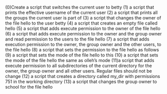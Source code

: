 (0)Create a script that switches the current user to betty
(1) a script that prints the effective username of the current user
(2) a script that prints all the groups the current user is part of
(3) a script that changes the owner of the file hello to the user betty
(4) a script that creates an empty file called hello
(5) a script that adds execute permission to the owner of the file hello
(6) a script that adds execute permission to the owner and the group owner and
    read permission to the users to the file hello
(7)  a script that adds execution permission to the owner, the group owner and the other users, to the file hello
(8) a script that sets the permission to the file hello as follows
(9) a script that sets the mode of the file hello to this
(10) a script that sets the mode of the file hello the same as olleh’s mode
(11)a script that adds execute permission to all subdirectories of the current directory for the owner, the group owner and all other users. Regular files should not be change
(12) a script that creates a directory called my_dir with permissions 751 in the working directory
(13) a script that changes the group owner to school for the file hello
